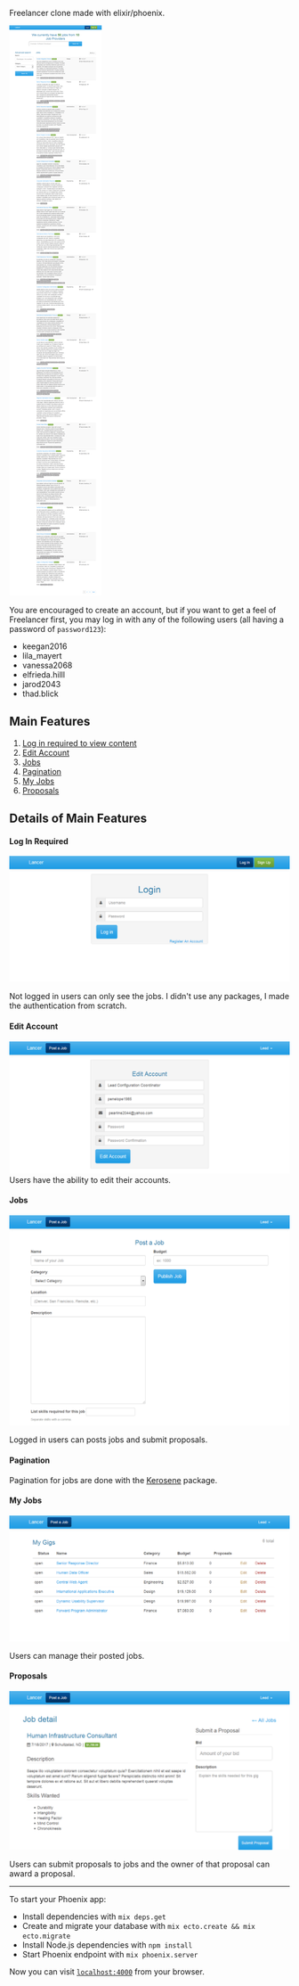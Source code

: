 Freelancer clone made with elixir/phoenix.

![Lancer Homepage](/lancer-readme-img/homepage.png "Lancer Homepage")

You are encouraged to create an account, but if you want to get a feel of Freelancer first, you may log in with any of the following users (all having a password of `password123`):

- keegan2016
- lila_mayert
- vanessa2068
- elfrieda.hilll
- jarod2043
- thad.blick


## Main Features

1. [Log in required to view content](#log-in-required "Log In Required")
1. [Edit Account](#Edit-Account "Edit Account")
1. [Jobs](#jobs "Jobs")
1. [Pagination](#pagination "Pagination")
1. [My Jobs](#my-jobs "My Jobs")
1. [Proposals](#proposals "Proposals")

## Details of Main Features

#### Log In Required

![LancerLog in Page](/lancer-readme-img/login.png "Lancer Log in Page")

Not logged in users can only see the jobs. I didn't use any packages, I made the authentication from scratch.

#### Edit Account

![Lancer Edit Account Page](/lancer-readme-img/edit-account.png "Lancer Edit Account Page")
Users have the ability to edit their accounts.


#### Jobs

![Lancer Add Job Page](/lancer-readme-img/new-job.png "Lancer Add Job Page")

Logged in users can posts jobs and submit proposals.


#### Pagination

Pagination for jobs are done with the [Kerosene](https://github.com/elixirdrops/kerosene "Kerosene") package.


#### My Jobs

![Lancer My Jobs Page](/lancer-readme-img/manage-jobs.png "Lancer My Jobs Page")

Users can manage their posted jobs.


#### Proposals

![Lancer View Jobs Page](/lancer-readme-img/view-job.png "Lancer View Jobs Page")

Users can submit proposals to jobs and the owner of that proposal can award a proposal.

---

To start your Phoenix app:

  * Install dependencies with `mix deps.get`
  * Create and migrate your database with `mix ecto.create && mix ecto.migrate`
  * Install Node.js dependencies with `npm install`
  * Start Phoenix endpoint with `mix phoenix.server`

Now you can visit [`localhost:4000`](http://localhost:4000) from your browser.
